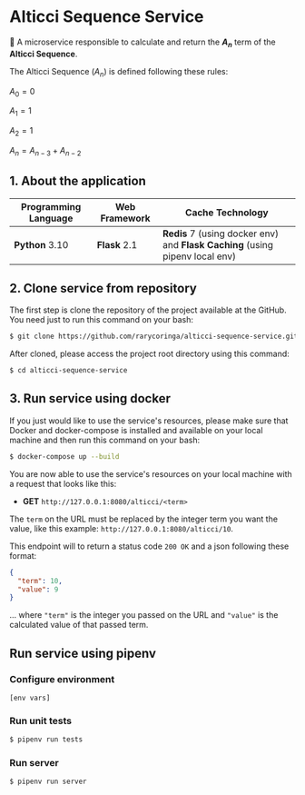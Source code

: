 # Alticci Sequence Service

🧮 A microservice responsible to calculate and return the **$A_n$** term of the **Alticci Sequence**.

The Alticci Sequence ($A_n$) is defined following these rules:

$A_0=0$

$A_1=1$

$A_2=1$

$A_n=A_{n-3}+A_{n-2}$

## 1. About the application

| Programming Language | Web Framework | Cache Technology |
|-|-|-|
| **Python** 3.10 | **Flask** 2.1 | **Redis** 7 (using docker env) and **Flask Caching** (using pipenv local env) |  


## 2. Clone service from repository

The first step is clone the repository of the project available at the GitHub. You need just to run this command on your bash:

```bash
$ git clone https://github.com/rarycoringa/alticci-sequence-service.git
```

After cloned, please access the project root directory using this command:

```bash
$ cd alticci-sequence-service
```

## 3. Run service using docker

If you just would like to use the service's resources, please make sure that Docker and docker-compose is installed and available on your local machine and then run this command on your bash:

```bash
$ docker-compose up --build
```

You are now able to use the service's resources on your local machine with a request that looks like this:

- **GET** `http://127.0.0.1:8080/alticci/<term>`

The `term` on the URL must be replaced by the integer term you want the value, like this example: `http://127.0.0.1:8080/alticci/10`.

This endpoint will to return a status code `200 OK` and a json following these format:

```json
{
  "term": 10,
  "value": 9
}
```

... where `"term"` is the integer you passed on the URL and `"value"` is the calculated value of that passed term.

## Run service using pipenv

### Configure environment

```
[env vars]
```

### Run unit tests

```bash
$ pipenv run tests
```

### Run server

```bash
$ pipenv run server
```
